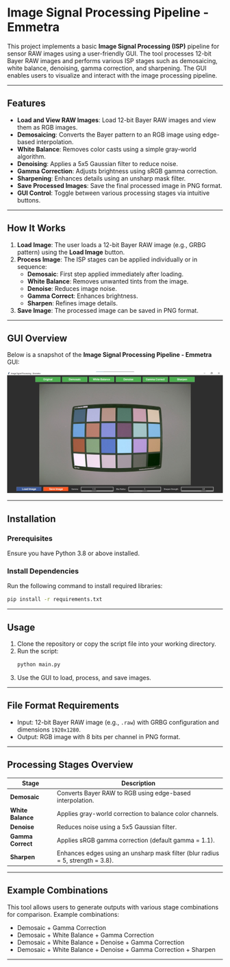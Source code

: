 # Image Signal Processing Pipeline - Emmetra

This project implements a basic **Image Signal Processing (ISP)** pipeline for sensor RAW images using a user-friendly GUI. The tool processes 12-bit Bayer RAW images and performs various ISP stages such as demosaicing, white balance, denoising, gamma correction, and sharpening. The GUI enables users to visualize and interact with the image processing pipeline.

---

## Features

- **Load and View RAW Images**: Load 12-bit Bayer RAW images and view them as RGB images.
- **Demosaicing**: Converts the Bayer pattern to an RGB image using edge-based interpolation.
- **White Balance**: Removes color casts using a simple gray-world algorithm.
- **Denoising**: Applies a 5x5 Gaussian filter to reduce noise.
- **Gamma Correction**: Adjusts brightness using sRGB gamma correction.
- **Sharpening**: Enhances details using an unsharp mask filter.
- **Save Processed Images**: Save the final processed image in PNG format.
- **GUI Control**: Toggle between various processing stages via intuitive buttons.

---

## How It Works

1. **Load Image**: The user loads a 12-bit Bayer RAW image (e.g., GRBG pattern) using the **Load Image** button.
2. **Process Image**: The ISP stages can be applied individually or in sequence:
   - **Demosaic**: First step applied immediately after loading.
   - **White Balance**: Removes unwanted tints from the image.
   - **Denoise**: Reduces image noise.
   - **Gamma Correct**: Enhances brightness.
   - **Sharpen**: Refines image details.
3. **Save Image**: The processed image can be saved in PNG format.

---

## GUI Overview

Below is a snapshot of the **Image Signal Processing Pipeline - Emmetra** GUI:

![ISP Pipeline GUI](gui.jpg)

---

## Installation

### Prerequisites
Ensure you have Python 3.8 or above installed.

### Install Dependencies
Run the following command to install required libraries:
```bash
pip install -r requirements.txt
```
---

## Usage

1. Clone the repository or copy the script file into your working directory.
2. Run the script:
   ```bash
   python main.py
   ```
3. Use the GUI to load, process, and save images.

---

## File Format Requirements

- Input: 12-bit Bayer RAW image (e.g., `.raw`) with GRBG configuration and dimensions `1920x1280`.
- Output: RGB image with 8 bits per channel in PNG format.

---

## Processing Stages Overview

| Stage             | Description                                                                 |
|--------------------|-----------------------------------------------------------------------------|
| **Demosaic**       | Converts Bayer RAW to RGB using edge-based interpolation.                  |
| **White Balance**  | Applies gray-world correction to balance color channels.                   |
| **Denoise**        | Reduces noise using a 5x5 Gaussian filter.                                 |
| **Gamma Correct**  | Applies sRGB gamma correction (default gamma = 1.1).                       |
| **Sharpen**        | Enhances edges using an unsharp mask filter (blur radius = 5, strength = 3.8). |

---

## Example Combinations

This tool allows users to generate outputs with various stage combinations for comparison. Example combinations:
- Demosaic + Gamma Correction
- Demosaic + White Balance + Gamma Correction
- Demosaic + White Balance + Denoise + Gamma Correction
- Demosaic + White Balance + Denoise + Gamma Correction + Sharpen

---

